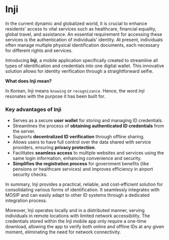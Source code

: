 # Inji

In the current dynamic and globalized world, it is crucial to enhance residents' access to vital services such as healthcare, financial equality, global travel, and assistance. An essential requirement for accessing these services is the authentication of individuals' identity. At present, individuals often manage multiple physical identification documents, each necessary for different rights and services.

Introducing **Inji**, a mobile application specifically created to streamline all types of identification and credentials into one digital wallet. This innovative solution allows for identity verification through a straightforward selfie.

**What does Inji mean?**

In Korean, Inji means `knowing` or `recognizance`. Hence, the word _Inji_ resonates with the purpose it has been built for.

### Key advantages of Inji

* Serves as a secure **user wallet** for storing and managing ID credentials.
* Streamlines the process of **obtaining authenticated ID credentials** from the server.
* Supports **decentralized ID verification** through offline sharing.
* Allows users to have full control over the data shared with service providers, ensuring **privacy protection**.
* Facilitates **seamless access** to multiple websites and services using the same login information, enhancing convenience and security.
* **Simplifies the registration process** for government benefits (like pensions or healthcare services) and improves efficiency in airport security checks.

In summary, Inji provides a practical, reliable, and cost-efficient solution for consolidating various forms of identification. It seamlessly integrates with MOSIP and can easily adapt to other ID systems through a dedicated integration process.

Moreover, Inji operates locally and in a distributed manner, serving individuals in remote locations with limited network accessibility. The credentials stored within the Inji mobile app only require a one-time download, allowing the app to verify both online and offline IDs at any given moment, eliminating the need for network connectivity.
